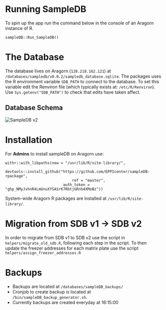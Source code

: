
# Running SampleDB
To spin up the app run the command below in the console of an Aragorn instance of R.
```
sampleDB::Run_SampleDB()
```

# The Database
The database lives on Aragorn (`128.218.162.121`) at `/databases/sampledb/v0.0.2/sampledb_database.sqlite`.
The packages uses the R environment variable `SDB_PATH` to connect to the database.
To set this variable edit the Renviron file (which typically exists at: `/etc/R/Renviron`). Use `Sys.getenv("SDB_PATH")` to check that edits have taken affect.

## Database Schema
![SampleDB v2](https://user-images.githubusercontent.com/95319271/159344494-62fb6d59-66b6-4a9a-b4ae-decd74fc9739.svg)

# Installation
For **Admins** to install sampleDB on Aragorn use:
```
withr::with_libpaths(new = "/usr/lib/R/site-library/", 
		     devtools::install_github("https://github.com/EPPIcenter/sampleDB-rpackage", 
		     			      ref = "master", 
					      auth_token = "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"))
```

System-wide Aragorn R packages are installed at `/usr/lib/R/site-library/`.

# Migration from SDB v1 -> SDB v2
In order to migrate from SDB v1 to SDB v2 use the script in `helpers/migrate_old_sdb.R`, following each step in the script. 
To then update the freezer addresses for each matrix plate use the script `helpers/assign_freezer_addresses.R`

# Backups
- Backups are located at `/databases/sampleDB_backups/`
- Cronjob to create backup is located at `/bin/sampleDB_backup_generator.sh`. 
- Currently backups are created everyday at 16:15:00
